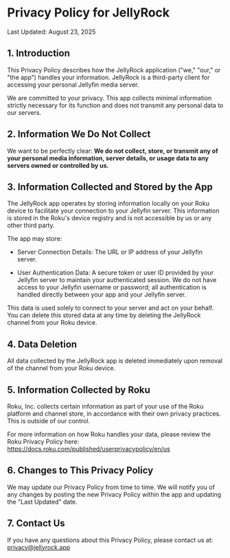 # Privacy Policy for JellyRock

Last Updated: August 23, 2025

## 1. Introduction

This Privacy Policy describes how the JellyRock application ("we," "our," or "the app") handles your information. JellyRock is a third-party client for accessing your personal Jellyfin media server.

We are committed to your privacy. This app collects minimal information strictly necessary for its function and does not transmit any personal data to our servers.

## 2. Information We Do Not Collect

We want to be perfectly clear: **We do not collect, store, or transmit any of your personal media information, server details, or usage data to any servers owned or controlled by us.**

## 3. Information Collected and Stored by the App

The JellyRock app operates by storing information locally on your Roku device to facilitate your connection to your Jellyfin server. This information is stored in the Roku's device registry and is not accessible by us or any other third party.

The app may store:

- Server Connection Details: The URL or IP address of your Jellyfin server.

- User Authentication Data: A secure token or user ID provided by your Jellyfin server to maintain your authenticated session. We do not have access to your Jellyfin username or password; all authentication is handled directly between your app and your Jellyfin server.

This data is used solely to connect to your server and act on your behalf. You can delete this stored data at any time by deleting the JellyRock channel from your Roku device.

## 4. Data Deletion

All data collected by the JellyRock app is deleted immediately upon removal of the channel from your Roku device.

## 5. Information Collected by Roku

Roku, Inc. collects certain information as part of your use of the Roku platform and channel store, in accordance with their own privacy practices. This is outside of our control.

For more information on how Roku handles your data, please review the Roku Privacy Policy here: <https://docs.roku.com/published/userprivacypolicy/en/us>

## 6. Changes to This Privacy Policy

We may update our Privacy Policy from time to time. We will notify you of any changes by posting the new Privacy Policy within the app and updating the "Last Updated" date.

## 7. Contact Us

If you have any questions about this Privacy Policy, please contact us at:
<privacy@jellyrock.app>

